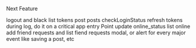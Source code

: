 Next Feature

logout and black list tokens
post posts
checkLoginStatus
refresh tokens during log, do it on a critical app entry Point
update online_status
list online 
add friend requests
and list fiend requests
modal,  or alert for every major event like saving a post, etc